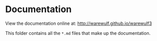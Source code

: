 # Documentation

View the documentation online at: http://warewulf.github.io/warewulf3

This folder contains all the `*.md` files that make up the documentation.
